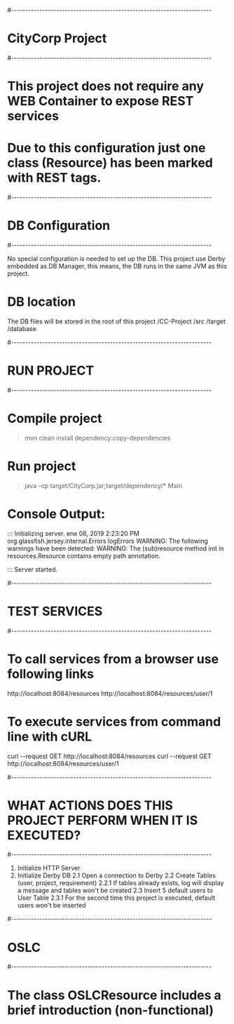 #-----------------------------------------------------------------------
# CityCorp Project
#-----------------------------------------------------------------------
# This project does not require any WEB Container to expose REST services
# Due to this configuration just one class (Resource) has been marked with REST tags.



#-----------------------------------------------------------------------
# DB Configuration
#-----------------------------------------------------------------------

No special configuration is needed to set up the DB.
This project use Derby embedded as DB Manager, this means,
the DB runs in the same JVM as this project.

# DB location
The DB files will be stored in the root of this project
/CC-Project
    /src
    /target
    /database



#-----------------------------------------------------------------------
# RUN PROJECT
#-----------------------------------------------------------------------


# Compile project
> mvn clean install dependency:copy-dependencies

# Run project
> java -cp target/CityCorp.jar;target/dependency/* Main


# Console Output: 


::: Initializing server.
ene 08, 2019 2:23:20 PM org.glassfish.jersey.internal.Errors logErrors
WARNING: The following warnings have been detected: WARNING: The (sub)resource method init in resources.Resource contains empty path annotation.
 
::: Server started.


#-----------------------------------------------------------------------
# TEST SERVICES
#-----------------------------------------------------------------------

# To call services from a browser use following links
http://localhost:8084/resources
http://localhost:8084/resources/user/1



# To execute services from command line with cURL
curl --request GET http://localhost:8084/resources
curl --request GET http://localhost:8084/resources/user/1


#-----------------------------------------------------------------------
# WHAT ACTIONS DOES THIS PROJECT PERFORM WHEN IT IS EXECUTED?
#-----------------------------------------------------------------------

1. Initialize HTTP Server
2. Initialize Derby DB
    2.1 Open a connection to Derby
    2.2 Create Tables (user, project, requirement)
        2.2.1 If tables already exists, log will display a message and tables won't be created
    2.3 Insert 5 default users to User Table
        2.3.1 For the second time this project is executed, default users won't be inserted




#-----------------------------------------------------------------------
# OSLC
#-----------------------------------------------------------------------

# The class OSLCResource includes a brief introduction (non-functional)

